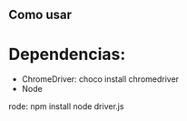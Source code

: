 ## Como usar

# Dependencias:
- ChromeDriver: choco install chromedriver
- Node

rode:
npm install
node driver.js
